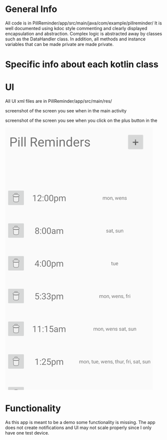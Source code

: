 # General Info

All code is in PillReminder/app/src/main/java/com/example/pillreminder/
It is well documented using kdoc style commenting and clearly displayed encapsulation and abstraction. 
Complex logic is abstracted away by classes such as the DataHandler class. 
In addition, all methods and instance variables that can be made private are made private.

# Specific info about each kotlin class


# UI 
All UI xml files are in PillReminder/app/src/main/res/

screenshot of the screen you see when in the main activity 

screenshot of the screen you see when you click on the plus button in the 







<img
src="addReminderScreen.png"
raw=true
alt="Subject Pronouns"
style="margin-right: 10px;"
/>

# Functionality
As this app is meant to be a demo some functionality is missing. The app does not create notifications and UI may not scale properly since I only 
have one test device. 





